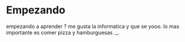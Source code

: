 # Empezando
empezando a aprender ?
me gusta la informatica y que se yooo.
lo mas importante es comer pizza y hamburguesas ._.
